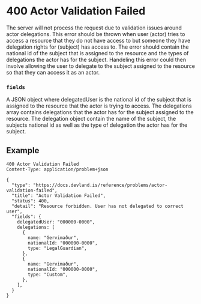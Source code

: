 # 400 Actor Validation Failed

The server will not process the request due to validation issues around actor delegations.
This error should be thrown when user (actor) tries to access a resource that they do not have access to but someone they have delegation rights for (subject) has access to.
The error should contain the national id of the subject that is assigned to the resource and the types of delegations the actor has for the subject.
Handeling this error could then involve allowing the user to delegate to the subject assigned to the resource so that they can access it as an actor.

### `fields`

A JSON object where delegatedUser is the national id of the subject that is assigned to the resource that the actor is trying to access.
The delegations array contains delegations that the actor has for the subject assigned to the resource.
The delegation object contain the name of the subject, the subjects national id as well as the type of delegation the actor has for the subject.

## Example

```
400 Actor Validation Failed
Content-Type: application/problem+json

{
  "type": "https://docs.devland.is/reference/problems/actor-validation-failed",
  "title": "Actor Validation Failed",
  "status": 400,
  "detail": "Resource forbidden. User has not delegated to correct user",
  "fields": {
    delegatedUser: "000000-0000",
    delegations: [
      {
        name: "Gervimaður",
        nationalId: "000000-0000",
        type: "LegalGuardian",
      },
      {
        name: "Gervimaður",
        nationalId: "000000-0000",
        type: "Custom",
      },
    ],
  }
}
```
